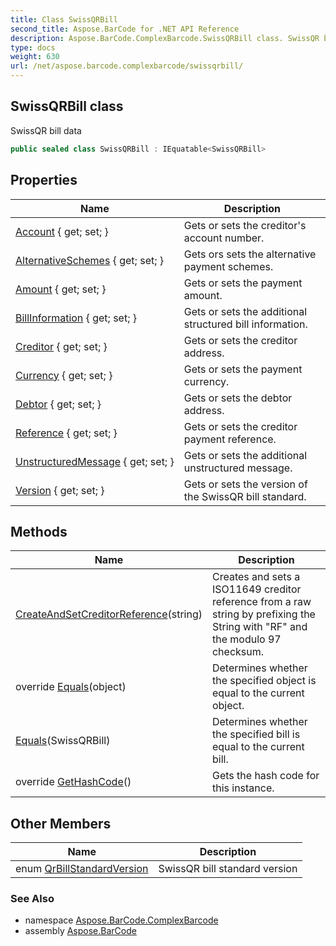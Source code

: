 ```yaml
---
title: Class SwissQRBill
second_title: Aspose.BarCode for .NET API Reference
description: Aspose.BarCode.ComplexBarcode.SwissQRBill class. SwissQR bill data
type: docs
weight: 630
url: /net/aspose.barcode.complexbarcode/swissqrbill/
---
```

## SwissQRBill class

SwissQR bill data

```csharp
public sealed class SwissQRBill : IEquatable<SwissQRBill>
```

## Properties

| Name | Description |
| --- | --- |
| [Account](../../aspose.barcode.complexbarcode/swissqrbill/account/) { get; set; } | Gets or sets the creditor's account number. |
| [AlternativeSchemes](../../aspose.barcode.complexbarcode/swissqrbill/alternativeschemes/) { get; set; } | Gets ors sets the alternative payment schemes. |
| [Amount](../../aspose.barcode.complexbarcode/swissqrbill/amount/) { get; set; } | Gets or sets the payment amount. |
| [BillInformation](../../aspose.barcode.complexbarcode/swissqrbill/billinformation/) { get; set; } | Gets or sets the additional structured bill information. |
| [Creditor](../../aspose.barcode.complexbarcode/swissqrbill/creditor/) { get; set; } | Gets or sets the creditor address. |
| [Currency](../../aspose.barcode.complexbarcode/swissqrbill/currency/) { get; set; } | Gets or sets the payment currency. |
| [Debtor](../../aspose.barcode.complexbarcode/swissqrbill/debtor/) { get; set; } | Gets or sets the debtor address. |
| [Reference](../../aspose.barcode.complexbarcode/swissqrbill/reference/) { get; set; } | Gets or sets the creditor payment reference. |
| [UnstructuredMessage](../../aspose.barcode.complexbarcode/swissqrbill/unstructuredmessage/) { get; set; } | Gets or sets the additional unstructured message. |
| [Version](../../aspose.barcode.complexbarcode/swissqrbill/version/) { get; set; } | Gets or sets the version of the SwissQR bill standard. |

## Methods

| Name | Description |
| --- | --- |
| [CreateAndSetCreditorReference](../../aspose.barcode.complexbarcode/swissqrbill/createandsetcreditorreference/)(string) | Creates and sets a ISO11649 creditor reference from a raw string by prefixing the String with "RF" and the modulo 97 checksum. |
| override [Equals](../../aspose.barcode.complexbarcode/swissqrbill/equals/#equals_1)(object) | Determines whether the specified object is equal to the current object. |
| [Equals](../../aspose.barcode.complexbarcode/swissqrbill/equals/#equals)(SwissQRBill) | Determines whether the specified bill is equal to the current bill. |
| override [GetHashCode](../../aspose.barcode.complexbarcode/swissqrbill/gethashcode/)() | Gets the hash code for this instance. |

## Other Members

| Name | Description |
| --- | --- |
| enum [QrBillStandardVersion](../../aspose.barcode.complexbarcode/swissqrbill.qrbillstandardversion) | SwissQR bill standard version |

### See Also

* namespace [Aspose.BarCode.ComplexBarcode](../../aspose.barcode.complexbarcode/)
* assembly [Aspose.BarCode](../../)


